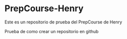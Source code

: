 # PrepCourse-Henry
Este es un repositorio de prueba del PrepCourse de Henry

Prueba de como crear un repositorio en github